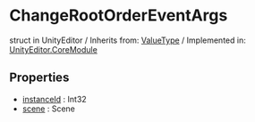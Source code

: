 # ChangeRootOrderEventArgs
struct in UnityEditor
 / Inherits from: <a href="https://docs.unity3d.com/6000.0/Documentation/ScriptReference/ValueType.html">ValueType</a> / Implemented in: <a href="https://docs.unity3d.com/6000.0/Documentation/ScriptReference/UnityEditor.CoreModule.html">UnityEditor.CoreModule</a>

## Properties
- <a href="https://docs.unity3d.com/6000.0/Documentation/ScriptReference/ChangeRootOrderEventArgs-instanceId.html">instanceId</a> : Int32
- <a href="https://docs.unity3d.com/6000.0/Documentation/ScriptReference/ChangeRootOrderEventArgs-scene.html">scene</a> : Scene
